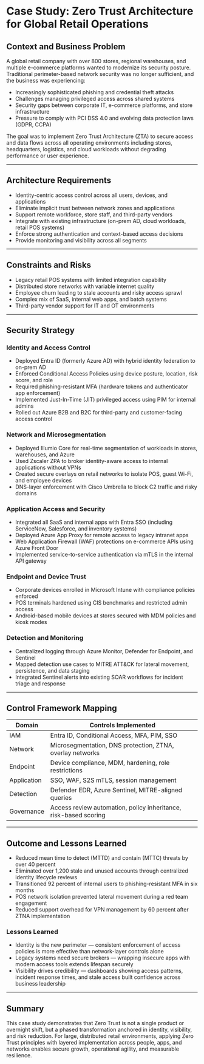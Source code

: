# Case Study: Zero Trust Architecture for Global Retail Operations

## Context and Business Problem
A global retail company with over 800 stores, regional warehouses, and multiple e-commerce platforms wanted to modernize its security posture. Traditional perimeter-based network security was no longer sufficient, and the business was experiencing:

- Increasingly sophisticated phishing and credential theft attacks
- Challenges managing privileged access across shared systems
- Security gaps between corporate IT, e-commerce platforms, and store infrastructure
- Pressure to comply with PCI DSS 4.0 and evolving data protection laws (GDPR, CCPA)

The goal was to implement Zero Trust Architecture (ZTA) to secure access and data flows across all operating environments including stores, headquarters, logistics, and cloud workloads without degrading performance or user experience.

---

## Architecture Requirements
- Identity-centric access control across all users, devices, and applications
- Eliminate implicit trust between network zones and applications
- Support remote workforce, store staff, and third-party vendors
- Integrate with existing infrastructure (on-prem AD, cloud workloads, retail POS systems)
- Enforce strong authentication and context-based access decisions
- Provide monitoring and visibility across all segments

---

## Constraints and Risks
- Legacy retail POS systems with limited integration capability
- Distributed store networks with variable internet quality
- Employee churn leading to stale accounts and risky access sprawl
- Complex mix of SaaS, internal web apps, and batch systems
- Third-party vendor support for IT and OT environments

---

## Security Strategy

### Identity and Access Control
- Deployed Entra ID (formerly Azure AD) with hybrid identity federation to on-prem AD
- Enforced Conditional Access Policies using device posture, location, risk score, and role
- Required phishing-resistant MFA (hardware tokens and authenticator app enforcement)
- Implemented Just-In-Time (JIT) privileged access using PIM for internal admins
- Rolled out Azure B2B and B2C for third-party and customer-facing access control

### Network and Microsegmentation
- Deployed Illumio Core for real-time segmentation of workloads in stores, warehouses, and Azure
- Used Zscaler ZPA to broker identity-aware access to internal applications without VPNs
- Created secure overlays on retail networks to isolate POS, guest Wi-Fi, and employee devices
- DNS-layer enforcement with Cisco Umbrella to block C2 traffic and risky domains

### Application Access and Security
- Integrated all SaaS and internal apps with Entra SSO (including ServiceNow, Salesforce, and inventory systems)
- Deployed Azure App Proxy for remote access to legacy intranet apps
- Web Application Firewall (WAF) protections on e-commerce APIs using Azure Front Door
- Implemented service-to-service authentication via mTLS in the internal API gateway

### Endpoint and Device Trust
- Corporate devices enrolled in Microsoft Intune with compliance policies enforced
- POS terminals hardened using CIS benchmarks and restricted admin access
- Android-based mobile devices at stores secured with MDM policies and kiosk modes

### Detection and Monitoring
- Centralized logging through Azure Monitor, Defender for Endpoint, and Sentinel
- Mapped detection use cases to MITRE ATT&CK for lateral movement, persistence, and data staging
- Integrated Sentinel alerts into existing SOAR workflows for incident triage and response

---

## Control Framework Mapping

| Domain | Controls Implemented |
|--------|----------------------|
| IAM | Entra ID, Conditional Access, MFA, PIM, SSO |
| Network | Microsegmentation, DNS protection, ZTNA, overlay networks |
| Endpoint | Device compliance, MDM, hardening, role restrictions |
| Application | SSO, WAF, S2S mTLS, session management |
| Detection | Defender EDR, Azure Sentinel, MITRE-aligned queries |
| Governance | Access review automation, policy inheritance, risk-based scoring |

---

## Outcome and Lessons Learned

- Reduced mean time to detect (MTTD) and contain (MTTC) threats by over 40 percent
- Eliminated over 1,200 stale and unused accounts through centralized identity lifecycle reviews
- Transitioned 92 percent of internal users to phishing-resistant MFA in six months
- POS network isolation prevented lateral movement during a red team engagement
- Reduced support overhead for VPN management by 60 percent after ZTNA implementation

### Lessons Learned
- Identity is the new perimeter — consistent enforcement of access policies is more effective than network-layer controls alone
- Legacy systems need secure brokers — wrapping insecure apps with modern access tools extends lifespan securely
- Visibility drives credibility — dashboards showing access patterns, incident response times, and stale access built confidence across business leadership

---

## Summary
This case study demonstrates that Zero Trust is not a single product or overnight shift, but a phased transformation anchored in identity, visibility, and risk reduction. For large, distributed retail environments, applying Zero Trust principles with layered implementation across people, apps, and networks enables secure growth, operational agility, and measurable resilience.
